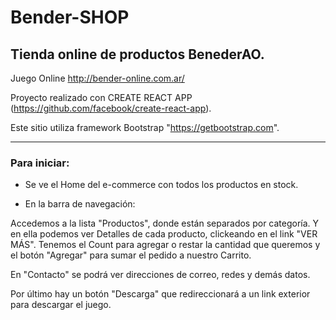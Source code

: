 # Bender-SHOP 

## Tienda online de productos BenederAO. 
Juego Online http://bender-online.com.ar/

Proyecto realizado con CREATE REACT APP (https://github.com/facebook/create-react-app).

Este sitio utiliza framework Bootstrap "https://getbootstrap.com".

------------------------------------------------

### Para iniciar:

* Se ve el Home del e-commerce con todos los productos en stock.

* En la barra de navegación:
 
Accedemos a la lista "Productos", donde están separados por categoría.
Y en ella podemos ver Detalles de cada producto, clickeando en el link "VER MÁS".
Tenemos el Count para agregar o restar la cantidad que queremos y el botón "Agregar" para sumar el pedido a nuestro Carrito.
 
 En "Contacto" se podrá ver direcciones de correo, redes y demás datos.
 
 Por último hay un botón "Descarga" que redireccionará a un link exterior para descargar el juego.  
